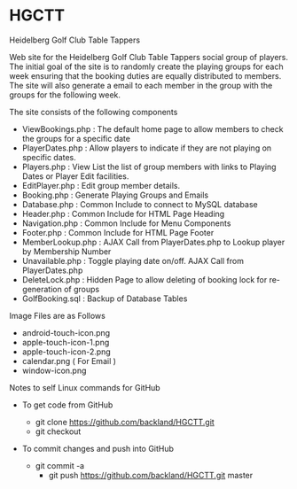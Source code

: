 # HGCTT
Heidelberg Golf Club Table Tappers

Web site for the Heidelberg Golf Club Table Tappers social group of players.  
The initial goal of the site is to randomly create the playing groups for each week ensuring that the booking duties are equally distributed to members. The site will also generate a email to each member in the group with the groups for the following week.

The site consists of the following components
 - ViewBookings.php : The default home page to allow members to check the groups for a specific date
 - PlayerDates.php : Allow players to indicate if they are not playing on specific dates.
 - Players.php : View List the list of group members with links to Playing Dates or Player Edit facilities.
 - EditPlayer.php : Edit group member details.
 - Booking.php : Generate Playing Groups and Emails
 - Database.php : Common Include to connect to MySQL database
 - Header.php : Common Include for HTML Page Heading
 - Navigation.php : Common Include for Menu Components
 - Footer.php : Common Include for HTML Page Footer
 - MemberLookup.php : AJAX Call from PlayerDates.php to Lookup player by Membership Number 
 - Unavailable.php : Toggle playing date on/off.  AJAX Call from PlayerDates.php
 - DeleteLock.php : Hidden Page to allow deleting of booking lock for re-generation of groups
 - GolfBooking.sql : Backup of Database Tables

Image Files are as Follows
 - android-touch-icon.png
 - apple-touch-icon-1.png
 - apple-touch-icon-2.png
 - calendar.png          ( For Email )
 - window-icon.png
 

Notes to self Linux commands for GitHub
 - To get code from GitHub
  	- git clone https://github.com/backland/HGCTT.git
  	- git checkout

 - To commit changes and push into GitHub
	- git commit -a 
        - git push https://github.com/backland/HGCTT.git master

